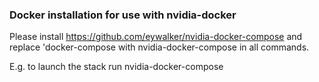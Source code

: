 ### Docker installation for use with nvidia-docker

Please install https://github.com/eywalker/nvidia-docker-compose and replace 'docker-compose with nvidia-docker-compose in all commands.

E.g. to launch the stack run nvidia-docker-compose
